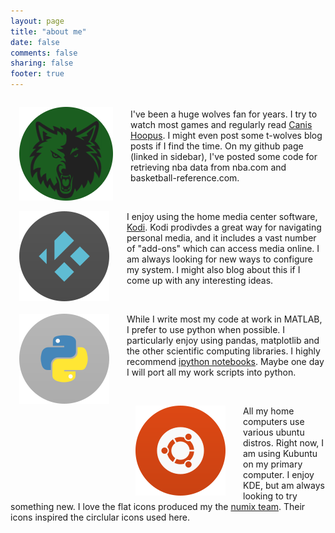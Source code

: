```yaml
---
layout: page
title: "about me"
date: false
comments: false
sharing: false
footer: true
---
```

<img style="float:left; margin: 1em 2em 0em 1em;" src="/images/wolve_icon.png"></img>
<p><br>
    I've been a huge wolves fan for years. I try to watch most games and regularly read 
    <a href="http://www.canishoopus.com/">Canis Hoopus</a>. 
    I might even post some t-wolves blog posts if I find the time. On my github page (linked in sidebar), I've posted some code for retrieving nba data from nba.com and basketball-reference.com.
</p><br>
<img style="float:left; margin: 1em 2em 0em 1em;" src="/images/kodi.png"></img>
<p>
    I enjoy using the home media center software,
    <a href="http://kodi.tv/">Kodi</a>. 
    Kodi prodivdes a great way for navigating personal media, and it includes a vast number of "add-ons" which can access media online. I am always looking for new ways to configure my system. I might also blog about this if I come up with any interesting ideas. 
</p><br> 
<img style="float:left; margin: 1em 2em 0em 1em;" src="/images/python.png"></img>
<p>
    While I write most my code at work in MATLAB, I prefer to use python when possible. I particularly enjoy using pandas, matplotlib and the other scientific computing libraries. I highly recommend 
    <a href="http://ipython.org/notebook.html">ipython notebooks</a>. 
    Maybe one day I will port all my work scripts into python. 
</p><br>
<img style="float:left; margin: 1em 2em 0em 1em;" src="/images/distributor-logo-ubuntu.png"></img>
<p>
    All my home computers use various ubuntu distros. Right now, I am using Kubuntu on my primary computer. I enjoy KDE, but am always looking to try something new. I love the flat icons produced my the 
    <a href="https://numixproject.org/">numix team</a>.
    Their icons inspired the circlular icons used here. 
</p>